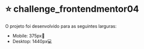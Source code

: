 # ⭐ challenge_frontendmentor04

O projeto foi desenvolvido para as seguintes larguras:

- Mobile: 375px📱
- Desktop: 1440px💻
